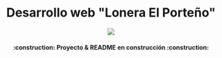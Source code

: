 
<h1 align="center"> Desarrollo web "Lonera El Porteño"</h1>

 <p align="center">
   <img src="https://img.shields.io/badge/STATUS-EN%20DESAROLLO-green">
   </p>
   
<h4 align="center">
:construction: Proyecto & README en construcción :construction:
</h4>
